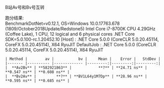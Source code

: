 B站Av号和Bv号互转

跑分结果:  
BenchmarkDotNet=v0.12.1, OS=Windows 10.0.17763.678 (1809/October2018Update/Redstone5)
Intel Core i7-8700K CPU 4.29GHz (Coffee Lake), 1 CPU, 12 logical and 6 physical cores
.NET Core SDK=5.0.100-rc.1.20452.10
  [Host]     : .NET Core 5.0.0 (CoreCLR 5.0.20.45114, CoreFX 5.0.20.45114), X64 RyuJIT
  DefaultJob : .NET Core 5.0.0 (CoreCLR 5.0.20.45114, CoreFX 5.0.20.45114), X64 RyuJIT

```
| Method |        av |           bv |     Mean |    Error |   StdDev |
|------- |---------- |------------- |---------:|---------:|---------:|
|  **Av2Bv** | **582921863** |            **?** | **24.71 ns** | **0.547 ns** | **0.608 ns** |
|  **Bv2Av** |         **?** | **BV1L64y1M7Dp** | **28.96 ns** | **0.595 ns** | **0.685 ns** |

